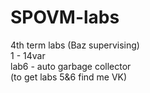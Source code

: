 # SPOVM-labs
4th term labs (Baz supervising)<br/> 1 - 14var <br/>lab6 - auto garbage collector <br/>(to get labs 5&6 find me VK)
